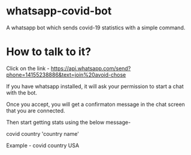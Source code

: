 # whatsapp-covid-bot
A whatsapp bot which sends covid-19 statistics with a simple command.

# How to talk to it?

Click on the link -
https://api.whatsapp.com/send?phone=14155238886&text=join%20avoid-chose

If you have whatsapp installed, it will ask your permission to start a chat with the bot.

Once you accept, you will get a confirmaton message in the chat screen that you are connected.

Then start getting stats using the below message- 

covid country 'country name'

Example - 
covid country USA

